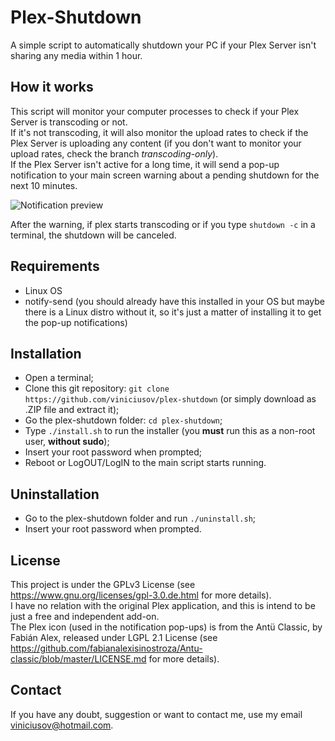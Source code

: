 # Plex-Shutdown
A simple script to automatically shutdown your PC if your Plex Server isn't sharing any media within 1 hour.

## How it works
This script will monitor your computer processes to check if your Plex Server is transcoding or not.  
If it's not transcoding, it will also monitor the upload rates to check if the Plex Server is uploading any content (if you don't want to monitor your upload rates, check the branch *transcoding-only*).  
If the Plex Server isn't active for a long time, it will send a pop-up notification to your main screen warning about a pending shutdown for the next 10 minutes.  

![Notification preview](https://raw.githubusercontent.com/viniciusov/plex-shutdown/master/sample_images/1.png)

After the warning, if plex starts transcoding or if you type `shutdown -c` in a terminal, the shutdown will be canceled.  

## Requirements
- Linux OS
- notify-send (you should already have this installed in your OS but maybe there is a Linux distro without it, so it's just a matter of installing it to get the pop-up notifications)

## Installation
- Open a terminal;
- Clone this git repository: `git clone https://github.com/viniciusov/plex-shutdown` (or simply download as .ZIP file and extract it);
- Go the plex-shutdown folder: `cd plex-shutdown`;
- Type `./install.sh` to run the installer (you **must** run this as a non-root user, **without sudo**);
- Insert your root password when prompted;
- Reboot or LogOUT/LogIN to the main script starts running.

## Uninstallation
- Go to the plex-shutdown folder and run `./uninstall.sh`;
- Insert your root password when prompted.

## License
This project is under the GPLv3 License (see https://www.gnu.org/licenses/gpl-3.0.de.html for more details).  
I have no relation with the original Plex application, and this is intend to be just a free and independent add-on.  
The Plex icon (used in the notification pop-ups) is from the Antü Classic, by Fabián Alex, released under LGPL 2.1 License (see https://github.com/fabianalexisinostroza/Antu-classic/blob/master/LICENSE.md for more details).

## Contact
If you have any doubt, suggestion or want to contact me, use my email viniciusov@hotmail.com.
